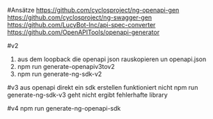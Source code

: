 
#Ansätze
https://github.com/cyclosproject/ng-openapi-gen
https://github.com/cyclosproject/ng-swagger-gen
https://github.com/LucyBot-Inc/api-spec-converter
https://github.com/OpenAPITools/openapi-generator

#v2
1. aus dem loopback die openapi json rauskopieren un openapi.json
2. npm run generate-openapiv3tov2
3. npm run generate-ng-sdk-v2

#v3
aus openapi direkt ein sdk erstellen funktioniert nicht
npm run generate-ng-sdk-v3 geht nicht ergibt fehlerhafte library

#v4
npm run generate-ng-openapi-sdk